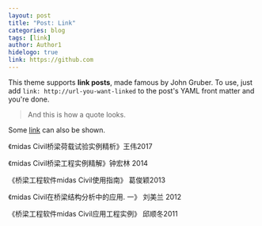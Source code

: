 ```yaml
---
layout: post
title: "Post: Link"
categories: blog
tags: [link]
author: Author1
hidelogo: true
link: https://github.com
---
```


This theme supports **link posts**, made famous by John Gruber. To use, just add `link: http://url-you-want-linked` to the post's YAML front matter and you're done.

> And this is how a quote looks.

Some [link](#) can also be shown.


《midas Civil桥梁荷载试验实例精析》王伟2017

《midas Civil桥梁工程实例精解》钟宏林	2014

《桥梁工程软件midas Civil使用指南》	葛俊颖2013

《midas Civil在桥梁结构分析中的应用. 一》	刘美兰	2012

《桥梁工程软件midas Civil应用工程实例》	邱顺冬2011